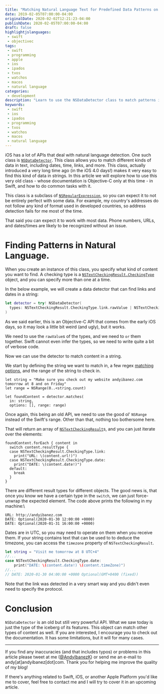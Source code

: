 ```yaml
---
title: "Matching Natural Language Text for Predefined Data Patterns on Apple's Devices"
date: 2019-02-05T07:00:00-04:00
originalDate: 2020-02-02T12:21:23-04:00
publishDate: 2020-02-05T07:00:00-04:00
draft: false
highlightjslanguages:
 - swift
 - objectivec
tags:
 - swift
 - programming
 - apple
 - ios
 - ipados
 - tvos
 - watchos
 - macos
 - natural language
categories:
 - development
description: "Learn to use the NSDataDetector class to match patterns in natural language."
keywords:
 - swift
 - ios
 - ipados
 - programming
 - tvos
 - watchos
 - macos
 - natural language
---
```


iOS has a lot of APIs that deal with natural language detection. One such class is [`NSDataDetector`](https://developer.apple.com/documentation/foundation/nsdatadetector). This class allows you to match different kinds of data in text, including dates, time, links, and more. This class, actually introduced a very long time ago (in the iOS 4.0 days!) makes it very easy to find this kind of data in strings. In this article we will explore how to use this very old class - whose documentation is Objective-C only at this time - in Swift, and how to do common tasks with it.

This class is a subclass of [`NSRegularExpression`](https://developer.apple.com/documentation/foundation/nsregularexpression), so you can expect it to not be entirely perfect with some data. For example, my country's addresses do not follow any kind of format used in developed countries, so address detection fails for me most of the time.

That said you can expect it to work with most data. Phone numbers, URLs, and dates/times are likely to be recognized without an issue.

# Finding Patterns in Natural Language.

When you create an instance of this class, you specify what kind of content you want to find. A checking type is a [`NSTextCheckingResult.CheckingType`](https://developer.apple.com/documentation/foundation/nstextcheckingresult/checkingtype) object, and you can specify more than one at a time.

In the below example, we will create a data detector that can find links and dates in a string:

```swift
let detector = try! NSDataDetector(
  types: NSTextCheckingResult.CheckingType.link.rawValue | NSTextCheckingResult.CheckingType.date.rawValue
)
```

As we said earlier, this is an Objective-C API that comes from the early iOS days, so it may look a little bit weird (and ugly), but it works.

We need to use the `rawValue`s of the types, and we need to `or` them together. Swift cannot even infer the types, so we need to write quite a bit of verbose code.

Now we can use the detector to match content in a string.

We start by defining the string we want to match in, a few regex [matching options](https://developer.apple.com/documentation/foundation/nsregularexpression/matchingoptions), and the range of the string to check in.

```
let string = "Make sure you check out my website andyibanez.com tomorrow at 8 and on Friday"
let range = NSRange(0..<string.count)

let foundContent = detector.matches(
  in: string,
  options: [], range: range)
```

Once again, this being an old API, we need to use the good ol' `NSRange` instead of the Swift's range. Other than that, nothing too bothersome here.

That will return an array of [`NSTextCheckingResult`](https://developer.apple.com/documentation/foundation/nstextcheckingresult)s, and you can just iterate over the elements:

```
foundContent.forEach { content in
  switch content.resultType {
  case NSTextCheckingResult.CheckingType.link:
    print("URL: \(content.url!)")
  case NSTextCheckingResult.CheckingType.date:
    print("DATE: \(content.date!)")
  default:
    break
  }
}
```

There are different result types for different objects. The good news is, that once you know we have a certain type in the `switch`, we can just force-unwrap the expected element. The code above prints the following in my machine:\

```
URL: http://andyibanez.com
DATE: Optional(2020-01-30 12:00:00 +0000)
DATE: Optional(2020-01-31 16:00:00 +0000)
```

Dates are in UTC, so you may need to operate on them when you  receive them. If your string contains text that can be used to to deduce the timezone, you can access the `timezone` property of `NSTextCheckingResult`.

```swift
let string = "Visit me tomorrow at 8 UTC+4"
//...
case NSTextCheckingResult.CheckingType.date:
    print("DATE: \(content.date!) \(content.timeZone)")
//...
// DATE: 2020-01-30 04:00:00 +0000 Optional(GMT+0400 (fixed))
```

Note that the link was detected in a very smart way and you didn't even need to specify the protocol.

# Conclusion

`NSDataDetector` is an old but still very powerful API. What we saw today is just the type of the iceberg of its features. This object can match other types of content as well. If you are interested, I encourage you to check out the documentation. It has some limitations, but it will for many cases.

<hr>

If you find any inaccuracies (and that includes typos) or problems in this article please tweet at me ([@AndyIbanezK](https://twitter.com/AndyIbanezK)) or send me an e-mail to andy[at]andyibanez[dot]com. Thank you for helping me improve the quality of my blog!

If there's anything related to Swift, iOS, or another Apple Platform you'd like me to cover, feel free to contact me and I will try to cover it in an upcoming article.